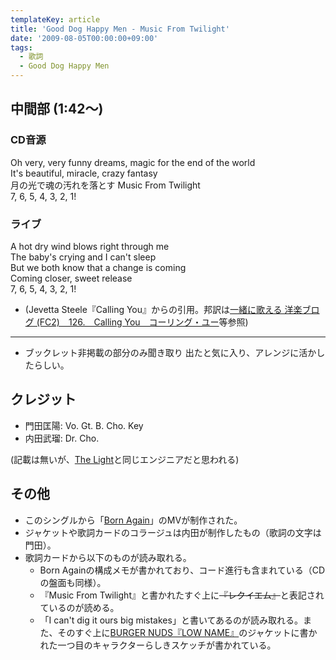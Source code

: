 ```yaml
---
templateKey: article
title: 'Good Dog Happy Men - Music From Twilight'
date: '2009-08-05T00:00:00+09:00'
tags:
  - 歌詞
  - Good Dog Happy Men
---
```

## 中間部 (1:42～)

### CD音源

Oh very, very funny dreams, magic for the end of the world<br>
It's beautiful, miracle, crazy fantasy<br>
月の光で魂の汚れを落とす Music From Twilight<br>
7, 6, 5, 4, 3, 2, 1!

### ライブ

A hot dry wind blows right through me<br>
The baby's crying and I can't sleep<br>
But we both know that a change is coming<br>
Coming closer, sweet release<br>
7, 6, 5, 4, 3, 2, 1!

* (Jevetta Steele『Calling You』からの引用。邦訳は[一緒に歌える 洋楽ブログ (FC2)　126.　Calling You　コーリング・ユー](http://onemusic1.blog133.fc2.com/blog-entry-134.html)等参照)

---

* ブックレット非掲載の部分のみ聞き取り
出たと気に入り、アレンジに活かしたらしい。

## クレジット

* 門田匡陽: Vo. Gt. B. Cho. Key
* 内田武瑠: Dr. Cho.

(記載は無いが、[The Light](http://monden-info.hatenablog.com/entry/2010/01/27/000000)と同じエンジニアだと思われる)

## その他

* このシングルから「[Born Again](https://www.youtube.com/watch?v=n1ezJNc60r4)」のMVが制作された。
* ジャケットや歌詞カードのコラージュは内田が制作したもの（歌詞の文字は門田）。
* 歌詞カードから以下のものが読み取れる。
   * Born Againの構成メモが書かれており、コード進行も含まれている（CDの盤面も同様）。
   * 『Music From Twilight』と書かれたすぐ上に<s>『レクイエム』</s>と表記されているのが読める。
   * 「I can't dig it ours big mistakes」と書いてあるのが読み取れる。また、そのすぐ上に[BURGER NUDS『LOW NAME』](http://monden-info.hatenablog.com/entry/2001/07/21/000000)のジャケットに書かれた一つ目のキャラクターらしきスケッチが書かれている。
